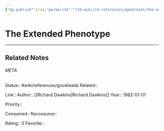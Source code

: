 ```yaml
---
{"dg-publish":true,"permalink":"/10-wiki/14-references/goodreads/the-extended-phenotype/"}
---
```


# The Extended Phenotype
---

## Related Notes




###### META
Status:: #wiki/references/goodreads
Related:: 

Link:: 
Author:: [[Richard Dawkins\|Richard Dawkins]]
Year:: 1982-01-01

Priority:: 

Consumed:: 
Reconsume:: 

Rating:: 0
Favorite:: 
